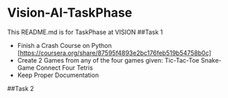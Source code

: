 # Vision-AI-TaskPhase
This README.md is for TaskPhase at VISION
##Task 1
- Finish a Crash Course on Python [https://coursera.org/share/87595f4893e2bc176feb519b54758b0c]
- Create 2 Games from any of the four games given: 
Tic-Tac-Toe 
Snake-Game
Connect Four
Tetris
- Keep Proper Documentation

##Task 2

